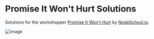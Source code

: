 # Promise It Won't Hurt Solutions

Solutions for the workshopper [Promise It Won't Hurt](https://github.com/stevekane/promise-it-wont-hurt) by [NodeSchool.io](https://nodeschool.io/).

![image](https://user-images.githubusercontent.com/29759360/194706188-cb368d57-217d-4cf8-9741-0353f69ca6c4.png)
